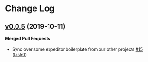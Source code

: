 # Change Log

<!-- latest_release -->
<!-- latest_release -->

<!-- release_rollup -->
<!-- release_rollup -->

<!-- latest_stable_release -->
## [v0.0.5](https://github.com/chef/chef-core/tree/v0.0.5) (2019-10-11)

#### Merged Pull Requests
- Sync over some expeditor boilerplate from our other projects [#15](https://github.com/chef/chef-core/pull/15) ([tas50](https://github.com/tas50))
<!-- latest_stable_release -->

